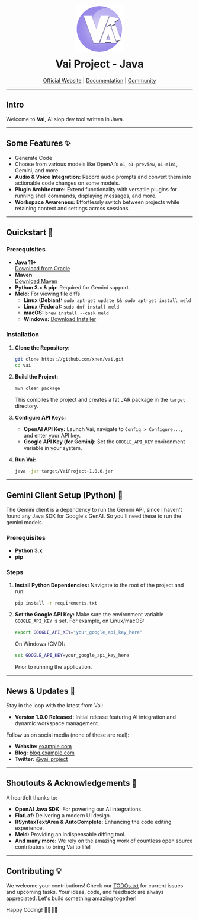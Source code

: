 <div align="center">
  <img src="images/VAI-LOGO.png" alt="VAI Logo" width="130" height="130" style="margin-bottom: -30px;" />
  <h1>Vai Project - Java</h1>
  <p>
    <a href="#">Official Website</a> |
    <a href="#">Documentation</a> |
    <a href="#">Community</a>
  </p>
</div>

---

## Intro

Welcome to **Vai**, AI slop dev tool written in Java.

---

## Some Features ✨

- Generate Code 
- Choose from various models like OpenAI’s `o1`, `o1-preview`, `o1-mini`, Gemini, and more.
- **Audio & Voice Integration:** Record audio prompts and convert them into actionable code changes on some models.
- **Plugin Architecture:** Extend functionality with versatile plugins for running shell commands, displaying messages, and more.
- **Workspace Awareness:** Effortlessly switch between projects while retaining context and settings across sessions.

---

## Quickstart 🚀

### Prerequisites
- **Java 11+**  
  [Download from Oracle](https://www.oracle.com/java/technologies/javase-downloads.html)
- **Maven**  
  [Download Maven](https://maven.apache.org/download.cgi)
- **Python 3.x & pip:** Required for Gemini support.
- **Meld:** For viewing file diffs  
  - **Linux (Debian):** `sudo apt-get update && sudo apt-get install meld`  
  - **Linux (Fedora):** `sudo dnf install meld`  
  - **macOS:** `brew install --cask meld`  
  - **Windows:** [Download Installer](https://meldmerge.org/)

### Installation

1. **Clone the Repository:**
    ```bash
    git clone https://github.com/xnen/vai.git
    cd vai
    ```

2. **Build the Project:**
    ```bash
    mvn clean package
    ```
    This compiles the project and creates a fat JAR package in the `target` directory.

3. **Configure API Keys:**
   - **OpenAI API Key:** Launch Vai, navigate to `Config > Configure...`, and enter your API key.
   - **Google API Key (for Gemini):** Set the `GOOGLE_API_KEY` environment variable in your system.

4. **Run Vai:**
    ```bash
    java -jar target/VaiProject-1.0.0.jar
    ```

---

## Gemini Client Setup (Python) 🐍

The Gemini client is a dependency to run the Gemini API, since I haven't found any Java SDK for Google's GenAI. So you'll need these to run the gemini models.
### Prerequisites

- **Python 3.x**  
- **pip**

### Steps

1. **Install Python Dependencies:**
    Navigate to the root of the project and run:
    ```bash
    pip install -r requirements.txt
    ```

2. **Set the Google API Key:**
    Make sure the environment variable `GOOGLE_API_KEY` is set. For example, on Linux/macOS:
    ```bash
    export GOOGLE_API_KEY="your_google_api_key_here"
    ```
    On Windows (CMD):
    ```cmd
    set GOOGLE_API_KEY=your_google_api_key_here
    ```

    Prior to running the application.
---

## News & Updates 📰

Stay in the loop with the latest from Vai:

- **Version 1.0.0 Released:** Initial release featuring AI integration and dynamic workspace management.

Follow us on social media (none of these are real):
- **Website:** [example.com](#)
- **Blog:** [blog.example.com](#)
- **Twitter:** [@vai_project](#)

---

## Shoutouts & Acknowledgements 🙏

A heartfelt thanks to:
- **OpenAI Java SDK:** For powering our AI integrations.
- **FlatLaf:** Delivering a modern UI design.
- **RSyntaxTextArea & AutoComplete:** Enhancing the code editing experience.
- **Meld:** Providing an indispensable diffing tool.
- **And many more:** We rely on the amazing work of countless open source contributors to bring Vai to life!

---

## Contributing 💡

We welcome your contributions! Check our [TODOs.txt](TODOs.txt) for current issues and upcoming tasks. Your ideas, code, and feedback are always appreciated. Let's build something amazing together!

Happy Coding! 👩‍💻👨‍💻  
